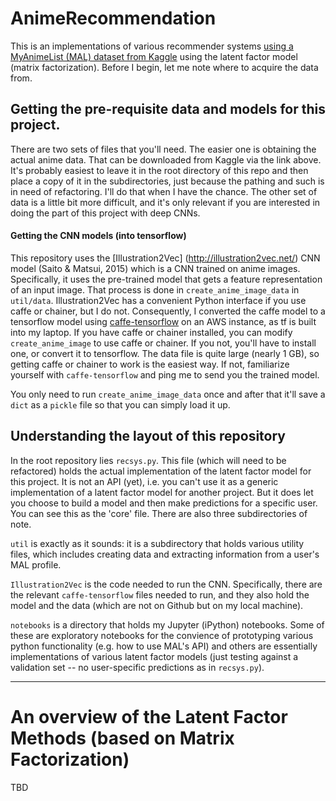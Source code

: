 # AnimeRecommendation
This is an implementations of various recommender systems [using a MyAnimeList (MAL) dataset from Kaggle](https://www.kaggle.com/CooperUnion/anime-recommendations-database) using the latent factor model (matrix factorization). Before I begin, let me note where to acquire the data from.

## Getting the pre-requisite data and models for this project.
There are two sets of files that you'll need. The easier one is obtaining the actual anime data. That can be downloaded from Kaggle via the link above. It's probably easiest to leave it in the root directory of this repo and then place a copy of it in the subdirectories, just because the pathing and such is in need of refactoring. I'll do that when I have the chance. The other set of data is a little bit more difficult, and it's only relevant if you are interested in doing the part of this project with deep CNNs.

#### Getting the CNN models (into tensorflow)
This repository uses the [Illustration2Vec] (http://illustration2vec.net/) CNN model (Saito & Matsui, 2015) which is a CNN trained on anime images. Specifically, it uses the pre-trained model that gets a feature representation of an input image. That process is done in `create_anime_image_data` in `util/data`. Illustration2Vec has a convenient Python interface if you use caffe or chainer, but I do not. Consequently, I converted the caffe model to a tensorflow model using [caffe-tensorflow](https://github.com/ethereon/caffe-tensorflow) on an AWS instance, as tf is built into my laptop. If you have caffe or chainer installed, you can modify `create_anime_image` to use caffe or chainer. If you not, you'll have to install one, or convert it to tensorflow. The data file is quite large (nearly 1 GB), so getting caffe or chainer to work is the easiest way. If not, familiarize yourself with `caffe-tensorflow` and ping me to send you the trained model.

You only need to run `create_anime_image_data` once and after that it'll save a `dict` as a `pickle` file so that you can simply load it up.

## Understanding the layout of this repository 
In the root repository lies `recsys.py`. This file (which will need to be refactored) holds the actual implementation of the latent factor model for this project. It is not an API (yet), i.e. you can't use it as a generic implementation of a latent factor model for another project. But it does let you choose to build a model and then make predictions for a specific user. You can see this as the 'core' file. There are also three subdirectories of note.

`util` is exactly as it sounds: it is a subdirectory that holds various utility files, which includes creating data and extracting information from a user's MAL profile.

`Illustration2Vec` is the code needed to run the CNN. Specifically, there are the relevant `caffe-tensorflow` files needed to run, and they also hold the model and the data (which are not on Github but on my local machine). 

`notebooks` is a directory that holds my Jupyter (iPython) notebooks. Some of these are exploratory notebooks for the convience of prototyping various python functionality (e.g. how to use MAL's API) and others are essentially implementations of various latent factor models (just testing against a validation set -- no user-specific predictions as in `recsys.py`).

-----

# An overview of the Latent Factor Methods (based on Matrix Factorization)

TBD
